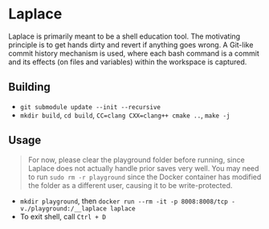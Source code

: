 # Laplace

Laplace is primarily meant to be a shell education tool. The motivating principle is to get hands dirty and revert
if anything goes wrong. A Git-like commit history mechanism is used, where each bash command is a commit and its
effects (on files and variables) within the workspace is captured.

## Building
- `git submodule update --init --recursive`
- `mkdir build`, `cd build`, `CC=clang CXX=clang++ cmake ..`, `make -j`

## Usage
> For now, please clear the playground folder before running, since Laplace does not actually handle prior saves very well.
> You may need to run `sudo rm -r playground` since the Docker container has modified the folder as a different user, causing
> it to be write-protected.
- `mkdir playground`, then `docker run --rm -it -p 8008:8008/tcp -v./playground:/__laplace laplace`
- To exit shell, call `Ctrl + D`